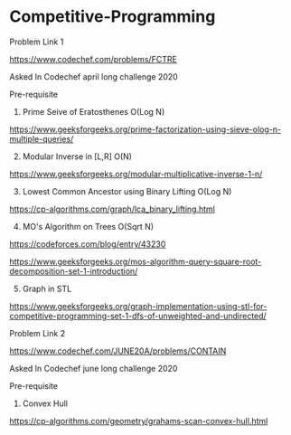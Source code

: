 # Competitive-Programming

Problem Link 1

https://www.codechef.com/problems/FCTRE

Asked In
Codechef april long challenge 2020

Pre-requisite 

1. Prime Seive of Eratosthenes   O(Log N)

https://www.geeksforgeeks.org/prime-factorization-using-sieve-olog-n-multiple-queries/

2. Modular Inverse in [L,R]   O(N)

https://www.geeksforgeeks.org/modular-multiplicative-inverse-1-n/

3. Lowest Common Ancestor using Binary Lifting   O(Log N) 

https://cp-algorithms.com/graph/lca_binary_lifting.html

4. MO's Algorithm on Trees   O(Sqrt N) 

https://codeforces.com/blog/entry/43230

https://www.geeksforgeeks.org/mos-algorithm-query-square-root-decomposition-set-1-introduction/

5. Graph in STL

https://www.geeksforgeeks.org/graph-implementation-using-stl-for-competitive-programming-set-1-dfs-of-unweighted-and-undirected/

Problem Link 2 

https://www.codechef.com/JUNE20A/problems/CONTAIN

Asked In
Codechef june long challenge 2020

Pre-requisite 

1. Convex Hull

https://cp-algorithms.com/geometry/grahams-scan-convex-hull.html

